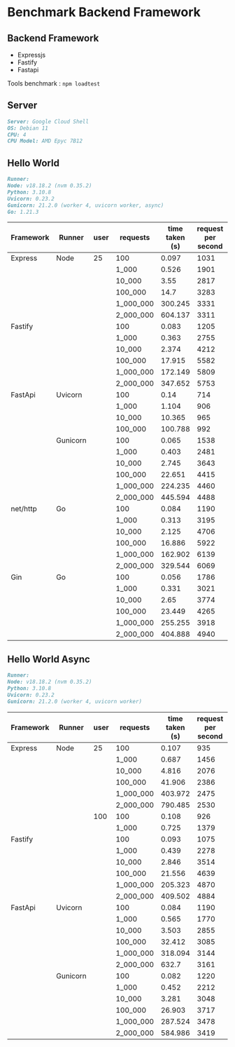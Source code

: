 # Benchmark Backend Framework

## Backend Framework

- Expressjs
- Fastify
- Fastapi

Tools benchmark : `npm loadtest`

## Server

```markdown
Server: Google Cloud Shell
OS: Debian 11
CPU: 4
CPU Model: AMD Epyc 7B12
```

## Hello World

```markdown
Runner:
Node: v18.18.2 (nvm 0.35.2)
Python: 3.10.8
Uvicorn: 0.23.2
Gunicorn: 21.2.0 (worker 4, uvicorn worker, async)
Go: 1.21.3
```

| Framework | Runner   | user | requests  | time taken (s) | request per second | mean latency (ms) |
| --------- | -------- | ---- | --------- | -------------- | ------------------ | ----------------- |
| Express   | Node     | 25   | 100       | 0.097          | 1031               | 34.1              |
|           |          |      | 1_000     | 0.526          | 1901               | 24.2              |
|           |          |      | 10_000    | 3.55           | 2817               | 17.1              |
|           |          |      | 100_000   | 14.7           | 3283               | 14.7              |
|           |          |      | 1_000_000 | 300.245        | 3331               | 14.5              |
|           |          |      | 2_000_000 | 604.137        | 3311               | 14.6              |
| Fastify   |          |      | 100       | 0.083          | 1205               | 29.6              |
|           |          |      | 1_000     | 0.363          | 2755               | 16.7              |
|           |          |      | 10_000    | 2.374          | 4212               | 11.1              |
|           |          |      | 100_000   | 17.915         | 5582               | 8.4               |
|           |          |      | 1_000_000 | 172.149        | 5809               | 8.1               |
|           |          |      | 2_000_000 | 347.652        | 5753               | 8.2               |
| FastApi   | Uvicorn  |      | 100       | 0.14           | 714                | 51.5              |
|           |          |      | 1_000     | 1.104          | 906                | 52.7              |
|           |          |      | 10_000    | 10.365         | 965                | 51.1              |
|           |          |      | 100_000   | 100.788        | 992                | 49.9              |
|           | Gunicorn |      | 100       | 0.065          | 1538               | 21.9              |
|           |          |      | 1_000     | 0.403          | 2481               | 18.4              |
|           |          |      | 10_000    | 2.745          | 3643               | 13.1              |
|           |          |      | 100_000   | 22.651         | 4415               | 10.8              |
|           |          |      | 1_000_000 | 224.235        | 4460               | 10.7              |
|           |          |      | 2_000_000 | 445.594        | 4488               | 10.6              |
| net/http  | Go       |      | 100       | 0.084          | 1190               | 19                |
|           |          |      | 1_000     | 0.313          | 3195               | 13.8              |
|           |          |      | 10_000    | 2.125          | 4706               | 9.9               |
|           |          |      | 100_000   | 16.886         | 5922               | 7.9               |
|           |          |      | 1_000_000 | 162.902        | 6139               | 7.6               |
|           |          |      | 2_000_000 | 329.544        | 6069               | 7.7               |
| Gin       | Go       |      | 100       | 0.056          | 1786               | 19.8              |
|           |          |      | 1_000     | 0.331          | 3021               | 15                |
|           |          |      | 10_000    | 2.65           | 3774               | 12.6              |
|           |          |      | 100_000   | 23.449         | 4265               | 11.2              |
|           |          |      | 1_000_000 | 255.255        | 3918               | 12.2              |
|           |          |      | 2_000_000 | 404.888        | 4940               | 9.5               |

## Hello World Async

```markdown
Runner:
Node: v18.18.2 (nvm 0.35.2)
Python: 3.10.8
Uvicorn: 0.23.2
Gunicorn: 21.2.0 (worker 4, uvicorn worker)
```

| Framework | Runner   | user | requests  | time taken (s) | request per second | mean latency (ms) |
| --------- | -------- | ---- | --------- | -------------- | ------------------ | ----------------- |
| Express   | Node     | 25   | 100       | 0.107          | 935                | 36.8              |
|           |          |      | 1_000     | 0.687          | 1456               | 32.3              |
|           |          |      | 10_000    | 4.816          | 2076               | 23.4              |
|           |          |      | 100_000   | 41.906         | 2386               | 20.4              |
|           |          |      | 1_000_000 | 403.972        | 2475               | 19.7              |
|           |          |      | 2_000_000 | 790.485        | 2530               | 19.3              |
|           |          | 100  | 100       | 0.108          | 926                | 64.4              |
|           |          |      | 1_000     | 0.725          | 1379               | 131.8             |
| Fastify   |          |      | 100       | 0.093          | 1075               | 34.1              |
|           |          |      | 1_000     | 0.439          | 2278               | 19.6              |
|           |          |      | 10_000    | 2.846          | 3514               | 13.5              |
|           |          |      | 100_000   | 21.556         | 4639               | 10.2              |
|           |          |      | 1_000_000 | 205.323        | 4870               | 9.7               |
|           |          |      | 2_000_000 | 409.502        | 4884               | 9.7               |
| FastApi   | Uvicorn  |      | 100       | 0.084          | 1190               | 28.8              |
|           |          |      | 1_000     | 0.565          | 1770               | 26.1              |
|           |          |      | 10_000    | 3.503          | 2855               | 16.8              |
|           |          |      | 100_000   | 32.412         | 3085               | 15.7              |
|           |          |      | 1_000_000 | 318.094        | 3144               | 15.4              |
|           |          |      | 2_000_000 | 632.7          | 3161               | 15.3              |
|           | Gunicorn |      | 100       | 0.082          | 1220               | 25.1              |
|           |          |      | 1_000     | 0.452          | 2212               | 20                |
|           |          |      | 10_000    | 3.281          | 3048               | 15.7              |
|           |          |      | 100_000   | 26.903         | 3717               | 12.8              |
|           |          |      | 1_000_000 | 287.524        | 3478               | 13.8              |
|           |          |      | 2_000_000 | 584.986        | 3419               | 14.1              |
